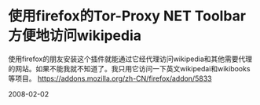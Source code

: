 # 使用firefox的Tor-Proxy NET Toolbar 方便地访问wikipedia

使用firefox的朋友安装这个插件就能通过它经代理访问wikipedia和其他需要代理的网站。如果不能我就不知道了。我只用它访问一下英文wikipedai和wikibooks等项目。
https://addons.mozilla.org/zh-CN/firefox/addon/5833

2008-02-02